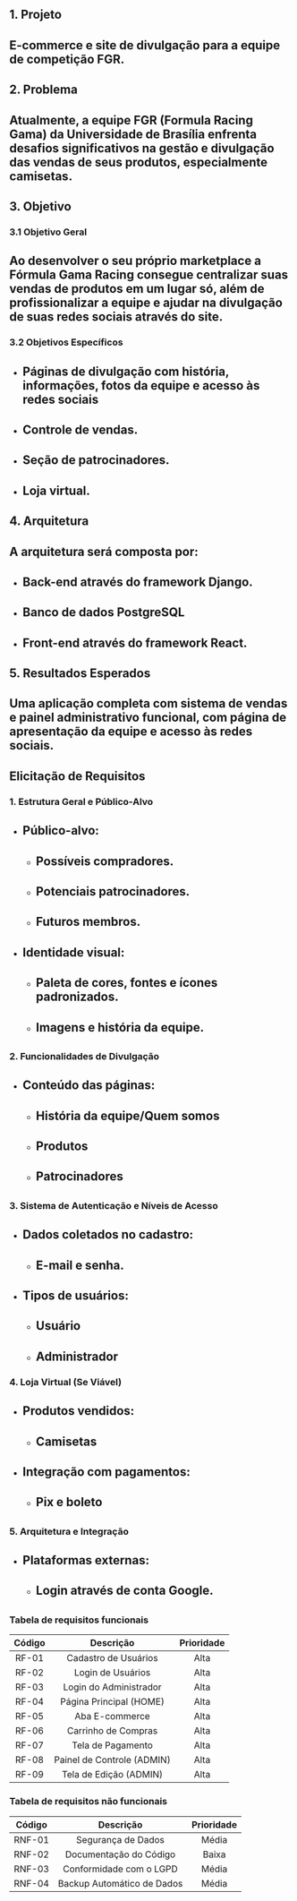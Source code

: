 
## **1\. Projeto**

## E-commerce e site de divulgação para a equipe de competição FGR.

## **2\. Problema**

## Atualmente, a equipe FGR (Formula Racing Gama) da Universidade de Brasília enfrenta desafios significativos na gestão e divulgação das vendas de seus produtos, especialmente camisetas.

## **3\. Objetivo**

### **3.1 Objetivo Geral**

## **Ao desenvolver o seu próprio marketplace a Fórmula Gama Racing consegue centralizar suas vendas de produtos em um lugar só, além de profissionalizar a equipe e ajudar na divulgação de suas redes sociais através do site.**

### **3.2 Objetivos Específicos**

* ## Páginas de divulgação com história, informações, fotos da equipe e acesso às redes sociais

* ## Controle de vendas.

* ## Seção de patrocinadores.

* ## Loja virtual.

## 

## **4\. Arquitetura**

## A arquitetura será composta por:

* ## Back-end através do framework Django.

* ## Banco de dados PostgreSQL

* ## Front-end através do framework React.

## 

## **5\. Resultados Esperados**

## Uma aplicação completa com sistema de vendas e painel administrativo funcional, com página de apresentação da equipe e acesso às redes sociais.

## 

## **Elicitação de Requisitos**

### **1\. Estrutura Geral e Público-Alvo**

* ## Público-alvo:

  * ## Possíveis compradores.

  * ## Potenciais patrocinadores.

  * ## Futuros membros.

* ## Identidade visual:

  * ## Paleta de cores, fontes e ícones padronizados.

  * ## Imagens e história da equipe.

## 

### **2\. Funcionalidades de Divulgação**

* ## Conteúdo das páginas:

  * ## História da equipe/Quem somos

  * ## Produtos

  * ## Patrocinadores

  ## 

## 

### **3\. Sistema de Autenticação e Níveis de Acesso**

* ## Dados coletados no cadastro:

  * ## E-mail e senha.

* ## Tipos de usuários:

  * ## Usuário

  * ## Administrador

### **4\. Loja Virtual (Se Viável)**

* ## Produtos vendidos:

  * ## Camisetas

* ## Integração com pagamentos:

  * ## Pix e boleto

## 

### **5\. Arquitetura e Integração**

* ## Plataformas externas:

  * ## Login através de conta Google.

##  

### Tabela de requisitos funcionais

| Código |         Descrição       | Prioridade |
| :--: | :------------------------------------: | :--------: |
| RF-01 | 	Cadastro de Usuários                | Alta |
| RF-02 | 	Login de Usuários                | Alta |
| RF-03 | 	Login do Administrador               | Alta |
| RF-04 | 	Página Principal (HOME)               | Alta |
| RF-05 | 	Aba E-commerce               | Alta |
| RF-06 | 	Carrinho de Compras               | Alta |
| RF-07 | 	Tela de Pagamento               | Alta |
| RF-08 | 	Painel de Controle (ADMIN)               | Alta |
| RF-09 | 	Tela de Edição (ADMIN)              | Alta |

### Tabela de requisitos não funcionais

| Código |         Descrição       | Prioridade |
| :--: | :------------------------------------: | :--------: |
| RNF-01 | 	Segurança de Dados                | Média |
| RNF-02 | 	Documentação do Código                | Baixa |
| RNF-03 | 	Conformidade com o LGPD               | Média |
| RNF-04 | 	Backup Automático de Dados              | Média |




